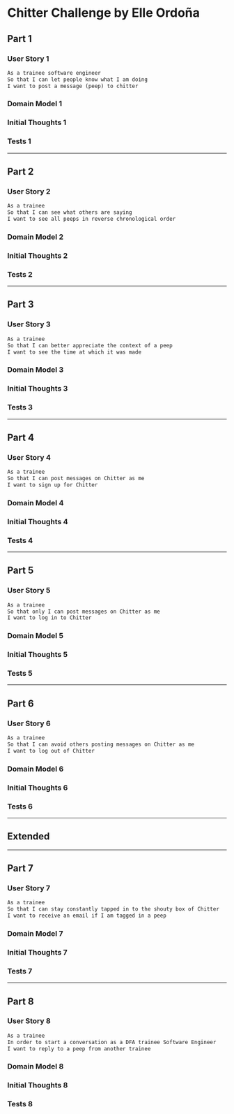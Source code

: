 # Chitter Challenge by Elle Ordoña

## Part 1

### User Story 1

```md
As a trainee software engineer
So that I can let people know what I am doing
I want to post a message (peep) to chitter
```

### Domain Model 1

### Initial Thoughts 1

### Tests 1

---

## Part 2

### User Story 2

```md
As a trainee
So that I can see what others are saying
I want to see all peeps in reverse chronological order
```

### Domain Model 2

### Initial Thoughts 2

### Tests 2

---

## Part 3

### User Story 3

```md
As a trainee
So that I can better appreciate the context of a peep
I want to see the time at which it was made
```

### Domain Model 3

### Initial Thoughts 3

### Tests 3

---

## Part 4

### User Story 4

```md
As a trainee
So that I can post messages on Chitter as me
I want to sign up for Chitter
```

### Domain Model 4

### Initial Thoughts 4

### Tests 4

---

## Part 5

### User Story 5

```md
As a trainee
So that only I can post messages on Chitter as me
I want to log in to Chitter
```

### Domain Model 5

### Initial Thoughts 5

### Tests 5

---

## Part 6

### User Story 6

```md
As a trainee
So that I can avoid others posting messages on Chitter as me
I want to log out of Chitter
```

### Domain Model 6

### Initial Thoughts 6

### Tests 6

---

## Extended

---

## Part 7

### User Story 7

```md
As a trainee
So that I can stay constantly tapped in to the shouty box of Chitter
I want to receive an email if I am tagged in a peep
```

### Domain Model 7

### Initial Thoughts 7

### Tests 7

---

## Part 8

### User Story 8

```md
As a trainee
In order to start a conversation as a DFA trainee Software Engineer
I want to reply to a peep from another trainee
```

### Domain Model 8

### Initial Thoughts 8

### Tests 8
